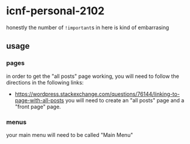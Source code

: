 # icnf-personal-2102
honestly the number of `!important`s in here is kind of embarrasing

## usage

### pages
in order to get the "all posts" page working, you will need to follow the directions in the following links:
- https://wordpress.stackexchange.com/questions/76144/linking-to-page-with-all-posts
you will need to create an "all posts" page and a "front page" page.

### menus
your main menu will need to be called "Main Menu"
